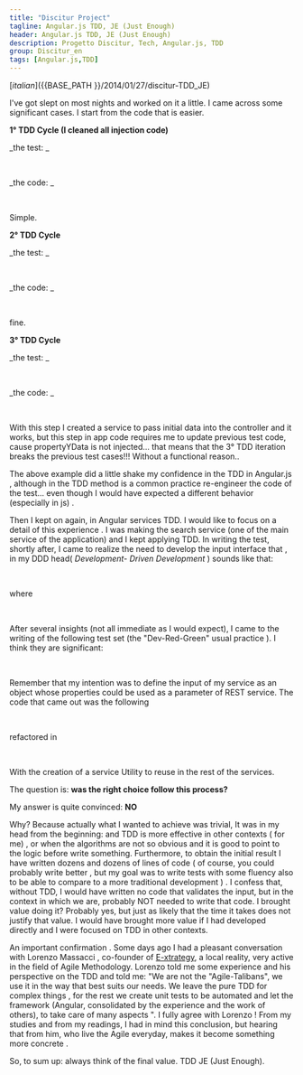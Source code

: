 ```yaml
---
title: "Discitur Project"
tagline: Angular.js TDD, JE (Just Enough)
header: Angular.js TDD, JE (Just Enough)
description: Progetto Discitur, Tech, Angular.js, TDD
group: Discitur_en
tags: [Angular.js,TDD]
---
```


<!-- Markup JSON-LD generato da Assistente per il markup dei dati strutturati di Google. -->
<script type="application/ld+json">
{
  "@context" : "http://schema.org",
  "@type" : "Article",
  "name" : "Angular.js TDD, JE (Just Enough)",
  "author" : {
    "@type" : "Person",
    "name" : "william verdolini"
  },
  "datePublished" : "2014-01-27",
  "articleSection" : [ "Angular.js", "TDD" ],
  "url" : "https://williamverdolini.github.io/2014/01/27/discitur-TDD_JE_en/"
}
</script>
[_italian_]({{BASE_PATH }}/2014/01/27/discitur-TDD_JE)

 

I've got slept on most nights and worked on it a little. I came across 
some significant cases. I start from the code that is easier.

**1° TDD Cycle (I cleaned all injection code)**

_the test: _


<script type="syntaxhighlighter" class="brush: javascript">
<![CDATA[
it("Should the ControllerX controller exists", function () {
    var _ctrl = _$controller('ControllerX', { $scope: _scope }); // <-- _scope = {}
    expect(_ctrl).toBeDefined();
});
]]></script> 


_the code: _

<script type="syntaxhighlighter" class="brush: javascript">
<![CDATA[
angular.module('App')
    .controller('ControllerX', [
        '$scope',
        function (
            $scope
            ) {
        }
    ]);
]]></script> 


Simple.

**2° TDD Cycle**

_the test: _


<script type="syntaxhighlighter" class="brush: javascript">
<![CDATA[
it("Should ControllerX have propertyY in its $scope", function () {
    var _ctrl = _$controller('ControllerX', { $scope: _scope }); // <-- _scope = {}
    expect(_scope.propertyY).toBeDefined();
});
]]></script> 



_the code: _


<script type="syntaxhighlighter" class="brush: javascript">
<![CDATA[
angular.module('App')
    .controller('ControllerX', [
        '$scope',
        function (
            $scope
            ) {
            $scope.propertyY = {};
        }
    ]);
]]></script> 



fine.

**3° TDD Cycle**

_the test: _


<script type="syntaxhighlighter" class="brush: javascript">
<![CDATA[
it("Should ControllerX.propertyY be populated with propertyYData in input", function () {
    _ctrl = _$controller('LessonNewsCtrl', { $scope: _scope, propertyYData: {} });

    expect(_scope.propertyY).toEqual({})

});
]]></script> 



_the code: _


<script type="syntaxhighlighter" class="brush: javascript">
<![CDATA[
angular.module('App')
    .controller('ControllerX', [
        '$scope',
        'propertyYData',
        function (
            $scope,
            propertyYData
            ) {
            $scope = propertyYData;
        }
    ]);
]]></script> 



With this step I created a service to pass initial data into the controller and it works, 
but this step in app code requires me to update previous test code, cause propertyYData is not injected...
that means that the 3° TDD iteration breaks the previous test cases!!! 
Without a functional reason..

The above example did a little shake my confidence in the TDD in Angular.js , 
although in the TDD method is a common practice re-engineer the code of the test...
even though I would have expected a different behavior (especially in js) .

Then I kept on again, in Angular services TDD. I would like to focus on a detail of this experience . 
I was making the search service (one of the main service of the application) and I kept applying TDD. 
In writing the test, shortly after, I came to realize the need to develop the input interface that , 
in my DDD head(  _Development- Driven Development_   ) sounds like that:



<script type="syntaxhighlighter" class="brush: javascript">
<![CDATA[
.factory('LessonService', [
        …,
        function ($resource, $http, $q) {
            …
            search: function (inputParams) {…}
        }]);
]]></script> 



where




<script type="syntaxhighlighter" class="brush: javascript">
<![CDATA[
inputParams = {
    discipline: '...',
    school: '...',
    ...
}
]]></script> 


After several insights (not all immediate as I would expect), 
I came to the writing of the following test set (the "Dev-Red-Green" usual practice ). 
I think they are significant:


<script type="syntaxhighlighter" class="brush: javascript">
<![CDATA[
      describe('LessonService [signature-parameters]', function () {
          it('Should LessonService.search() accept no strings, throw exception otherwise', function () {
              var invalidParamEx;
              //make the call.
              try {
                  var returnedPromise = _LessonService.search('stringa');
              }
              catch (ex) {
                  invalidParamEx = ex;
              }

              expect(invalidParamEx).toBeDefined();
              expect(invalidParamEx.code).toBeDefined();
              expect(invalidParamEx.code).toEqual(20001);
          })

          it('Should LessonService.search() accept no Array, throw exception otherwise', function () {
              var invalidParamEx;

              //make the call.
              try {
                  var returnedPromise = _LessonService.search([]);
              }
              catch (ex) {
                  invalidParamEx = ex;
              }
              expect(invalidParamEx).toBeDefined();
              expect(invalidParamEx.code).toBeDefined();
              expect(invalidParamEx.code).toEqual(20001);
          })

          it('Should LessonService.search() accept no Function, throw exception otherwise', function () {
              var invalidParamEx;

              //make the call.
              try {
                  var returnedPromise = _LessonService.search(function () { });
              }
              catch (ex) {
                  invalidParamEx = ex;
              }
              expect(invalidParamEx).toBeDefined();
              expect(invalidParamEx.code).toBeDefined();
              expect(invalidParamEx.code).toEqual(20001);
          })

          it('Should LessonService.search() accept Object instance', function () {
              var invalidParamEx;

              //make the call.
              try {
                  var returnedPromise = _LessonService.search({ });
              }
              catch (ex) {
                  invalidParamEx = ex;
              }
              expect(invalidParamEx).not.toBeDefined();
          })

          it('Should LessonService.search() not accept Object with uncorrect parameters, and throws exception', function () {
              var invalidParamEx;
              var inputParams = {
                  color : 'blue'
              }

              var invalidParamEx;

              //make the call.
              try {
                  var returnedPromise = _LessonService.search(inputParams);
              }
              catch (ex) {
                  invalidParamEx = ex;
              }
              expect(invalidParamEx).toBeDefined();
              expect(invalidParamEx.code).toBeDefined();
              expect(invalidParamEx.code).toEqual(20002);
          })


      })
]]></script> 

Remember that my intention was to define the input of my service as an object whose properties could be used as a parameter of REST service. 
The code that came out was the following


<script type="syntaxhighlighter" class="brush: javascript">
<![CDATA[
.factory('LessonService', [
        …,
        function ($resource, $http, $q) {
            …
            search: function (inputParams) {    
                var validInput = { discipline: 1, school: 2 }

                // accept or no params or Object (for searching parameters)
                if (!angular.isUndefined(inputParams) && !(inputParams.constructor === Object))
                    throw { code: 20001, message: 'invalid Input Type for LessonService.search :' + inputParams }
                if (angular.isDefined(inputParams)) {
                    for (key in inputParams) {
                        if (!validInput.hasOwnProperty(key))
                            throw { code: 20002, message: 'invalid Input Parameter for LessonService.search :' + inputParams }
                    }
                }
                …

        }]);
]]></script> 


refactored in


<script type="syntaxhighlighter" class="brush: javascript">
<![CDATA[
.factory('LessonService', [
        DiscUtil,
        …,
        function ($resource, $http, $q, DiscUtil) {
            …
            search: function (inputParams) {                  
                  DiscUtil.checkInputObj(
                      'LessonService.search',       // function name for logging purposes
                      { discipline: 1, school: 2 }, // hashmap to check inputParameters
                      inputParams                   // actual input params
                      );
                  …

        }]);
]]></script> 


With the creation of a service Utility to reuse in the rest of the services.
  
  
The question is: **was the right choice follow this process?**
  
  
My answer is quite convinced: **NO**
  
  


Why? Because actually what I wanted to achieve was trivial, It was in my head from the beginning: 
and TDD is more effective in other contexts ( for me) , or when the algorithms are not so obvious 
and it is good to point to the logic before write something. Furthermore, 
to obtain the initial result I have written dozens and dozens of lines of code 
( of course, you could probably write better , but my goal was to write tests with some fluency 
also to be able to compare to a more traditional development ) . I confess that, without TDD, 
I would have written no code that validates the input, but in the context in which we are, probably NOT needed to write that code. 
I brought value doing it? Probably yes, but just as likely that the time it takes does not justify that value. 
I would have brought more value if I had developed directly and I were focused on TDD in other contexts.

An important confirmation . Some days ago I had a pleasant conversation with Lorenzo Massacci , 
co-founder of <a href="http://www.e-xtrategy.net/" target="_blank">E-xtrategy</a>, a local reality, very active in the field of Agile Methodology. 
Lorenzo told me some experience and his perspective on the TDD and told me: "We are not the "Agile-Talibans", 
we use it in the way that best suits our needs. We leave the pure TDD for complex things , 
for the rest we create unit tests to be automated and let the framework 
(Angular, consolidated by the experience and the work of others), to take care of many aspects ". 
I fully agree with Lorenzo ! From my studies and from my readings, 
I had in mind this conclusion, but hearing that from him, who live the Agile everyday, makes it become something more concrete .

So, to sum up: always think of the final value. TDD JE (Just Enough).
